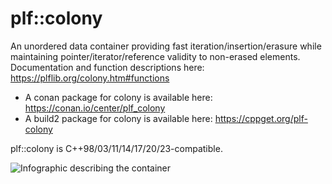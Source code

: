 # plf::colony
An unordered data container providing fast iteration/insertion/erasure while maintaining pointer/iterator/reference validity to non-erased elements.
Documentation and function descriptions here: https://plflib.org/colony.htm#functions

 - A conan package for colony is available here: https://conan.io/center/plf_colony
 - A build2 package for colony is available here: https://cppget.org/plf-colony

plf::colony is C++98/03/11/14/17/20/23-compatible.


![Infographic describing the container](https://i.imgur.com/vUfPF2D.png)
